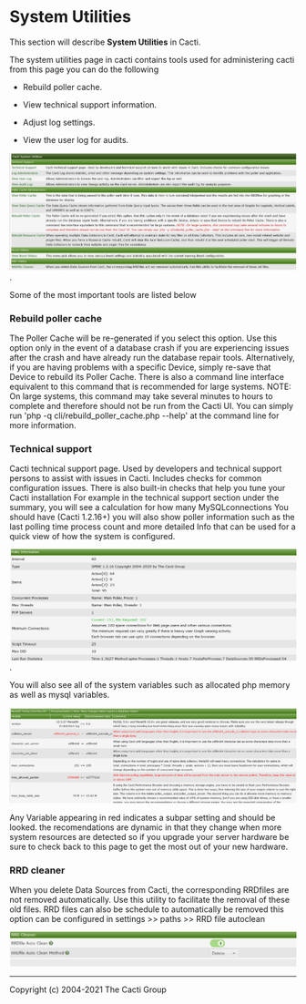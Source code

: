 # System Utilities

This section will describe **System Utilities** in Cacti.

The system utilities page in cacti contains tools used for administering
cacti from this page you can do the following

- Rebuild poller cache.

- View technical support information.

- Adjust log settings.

- View the user log for audits.

![System Utilities](images/cacti_system_utilities.JPG).

Some of the most important tools are listed below

### Rebuild poller cache

The Poller Cache will be re-generated if you select this option. Use this
option only in the event of a database crash if you are experiencing issues
after the crash and have already run the database repair tools. Alternatively,
if you are having problems with a specific Device, simply re-save that Device
to rebuild its Poller Cache. There is also a command line interface equivalent
to this command that is recommended for large systems. NOTE: On large systems,
this command may take several minutes to hours to complete and therefore
should not be run from the Cacti UI. You can simply run
'php -q cli/rebuild_poller_cache.php --help' at the command line for more
information.

### Technical support

Cacti technical support page. Used by developers and technical support persons to assist with issues in Cacti.
Includes checks for common configuration issues.
There is also built-in checks that help you tune your Cacti installation
For example in the technical support section under the summary, you will see a calculation for how many MySQLconnections
You should have (Cacti 1.2.16+) you will also show poller information such as the last polling time process count and more detailed
Info that can be used for a quick view of how the system is configured.

![System Utilities](images/system-utilities-poller.PNG).


You will also see all of the system variables such as allocated php memory
as well as mysql variables.

![System Utilities](images/system-utilities-db.PNG)

Any Variable appearing in red indicates a subpar setting and should be looked.
the recomendations are dynamic in that they change when more system resources are 
detected so if you upgrade your server hardware be sure to check back to this page
to get the most out of your new hardware.

### RRD cleaner

When you delete Data Sources from Cacti, the corresponding RRDfiles are not
removed automatically. Use this utility to facilitate the removal of
these old files.
RRD files can also be schedule to automatically be removed this option can 
be configured in settings >> paths >> RRD file autoclean

![System Utilities](images/rrd-autoclean.PNG)


---
Copyright (c) 2004-2021 The Cacti Group
